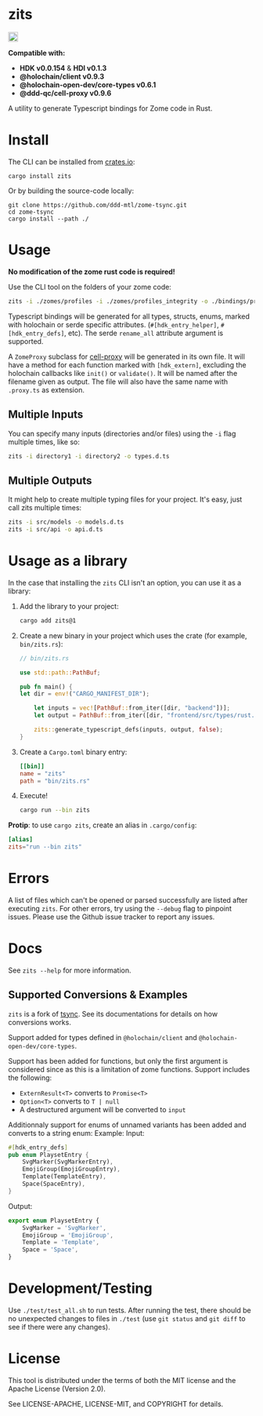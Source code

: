 # zits

<a href="https://crates.io/crates/zits"><img src="https://img.shields.io/crates/v/zsync.svg?style=for-the-badge" height="20" alt="License: MIT OR Apache-2.0" /></a>

**Compatible with:**
 - **HDK v0.0.154** & **HDI v0.1.3**
 - **@holochain/client v0.9.3**
 - **@holochain-open-dev/core-types  v0.6.1**
 - **@ddd-qc/cell-proxy v0.9.6**

A utility to generate Typescript bindings for Zome code in Rust.

# Install

The CLI can be installed from [crates.io](https://crates.io):

```
cargo install zits
```

Or by building the source-code locally:

```
git clone https://github.com/ddd-mtl/zome-tsync.git
cd zome-tsync
cargo install --path ./
```


# Usage

**No modification of the zome rust code is required!**

Use the CLI tool on the folders of your zome code:

```sh
zits -i ./zomes/profiles -i ./zomes/profiles_integrity -o ./bindings/profiles.d.ts
```

Typescript bindings will be generated for all types, structs, enums, marked with holochain or serde specific attributes. (`#[hdk_entry_helper]`, `#[hdk_entry_defs]`, etc).
The serde `rename_all` attribute argument is supported.

A `ZomeProxy` subclass for [cell-proxy](https://npmjs.org/@ddd-qc/cell-proxy) will be generated in its own file. It will have a method for each function marked with `[hdk_extern]`, excluding the holochain callbacks like `init()` or `validate()`. It will be named after the filename given as output. The file will also have the same name with `.proxy.ts` as extension.


## Multiple Inputs

You can specify many inputs (directories and/or files) using the `-i` flag multiple times, like so:

```sh
zits -i directory1 -i directory2 -o types.d.ts
```

## Multiple Outputs

It might help to create multiple typing files for your project. It's easy, just call zits multiple times:

```sh
zits -i src/models -o models.d.ts
zits -i src/api -o api.d.ts
```

# Usage as a library

In the case that installing the `zits` CLI isn't an option, you can use it as a library:

1. Add the library to your project:

   ```sh
   cargo add zits@1
   ```

2. Create a new binary in your project which uses the crate (for example, `bin/zits.rs`):
   
   ```rust
   // bin/zits.rs

   use std::path::PathBuf;
   
   pub fn main() {
   let dir = env!("CARGO_MANIFEST_DIR");
   
       let inputs = vec![PathBuf::from_iter([dir, "backend"])];
       let output = PathBuf::from_iter([dir, "frontend/src/types/rust.d.ts"]);
   
       zits::generate_typescript_defs(inputs, output, false);
   }
   ```

3. Create a `Cargo.toml` binary entry:
   
   ```toml
   [[bin]]
   name = "zits"
   path = "bin/zits.rs"
   ```

4. Execute!

   ```sh
   cargo run --bin zits
   ```

**Protip**: to use `cargo zits`, create an alias in `.cargo/config`:

   ```toml
   [alias]
   zits="run --bin zits"
   ```

# Errors

A list of files which can't be opened or parsed successfully are listed after executing `zits`. For other errors, try using the `--debug` flag to pinpoint issues. Please use the Github issue tracker to report any issues.

# Docs

See `zits --help` for more information.


## Supported Conversions & Examples

`zits` is a fork of [tsync](https://github.com/wulf/tsync). See its documentations for details on how conversions works.

Support added for types defined in `@holochain/client` and `@holochain-open-dev/core-types`.

Support has been added for functions, but only the first argument is considered since as this is a limitation of zome functions. Support includes the following:
 - `ExternResult<T>` converts to `Promise<T>`
 - `Option<T>` converts to `T | null`
 - A destructured argument will be converted to `input`

 Additionnaly support for enums of unnamed variants has been added and converts to a string enum:
 Example:
 Input:
```rust
#[hdk_entry_defs]
pub enum PlaysetEntry {
    SvgMarker(SvgMarkerEntry),
    EmojiGroup(EmojiGroupEntry),
    Template(TemplateEntry),
    Space(SpaceEntry),
}
```

Output:
```ts
export enum PlaysetEntry {
	SvgMarker = 'SvgMarker',
	EmojiGroup = 'EmojiGroup',
	Template = 'Template',
	Space = 'Space',
}
```


# Development/Testing

Use `./test/test_all.sh` to run tests.
After running the test, there should be no unexpected changes to files in `./test` (use `git status` and `git diff` to see if there were any changes).

# License

This tool is distributed under the terms of both the MIT license and the Apache License (Version 2.0).

See LICENSE-APACHE, LICENSE-MIT, and COPYRIGHT for details.
